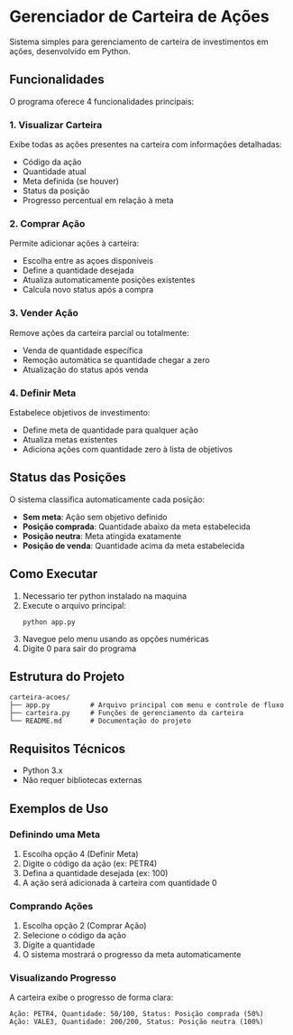# Gerenciador de Carteira de Ações

Sistema simples para gerenciamento de carteira de investimentos em ações, desenvolvido em Python.

## Funcionalidades

O programa oferece 4 funcionalidades principais:

### 1. Visualizar Carteira
Exibe todas as ações presentes na carteira com informações detalhadas:
- Código da ação
- Quantidade atual
- Meta definida (se houver)
- Status da posição
- Progresso percentual em relação à meta

### 2. Comprar Ação
Permite adicionar ações à carteira:
- Escolha entre as açoes disponíveis
- Define a quantidade desejada
- Atualiza automaticamente posições existentes
- Calcula novo status após a compra

### 3. Vender Ação
Remove ações da carteira parcial ou totalmente:
- Venda de quantidade específica
- Remoção automática se quantidade chegar a zero
- Atualização do status após venda

### 4. Definir Meta
Estabelece objetivos de investimento:
- Define meta de quantidade para qualquer ação
- Atualiza metas existentes
- Adiciona ações com quantidade zero à lista de objetivos

## Status das Posições

O sistema classifica automaticamente cada posição:

- **Sem meta**: Ação sem objetivo definido
- **Posição comprada**: Quantidade abaixo da meta estabelecida
- **Posição neutra**: Meta atingida exatamente
- **Posição de venda**: Quantidade acima da meta estabelecida

## Como Executar

1. Necessario ter python instalado na maquina
2. Execute o arquivo principal:
   ```
   python app.py
   ```
3. Navegue pelo menu usando as opções numéricas
4. Digite 0 para sair do programa

## Estrutura do Projeto

```
carteira-acoes/
├── app.py          # Arquivo principal com menu e controle de fluxo
├── carteira.py     # Funções de gerenciamento da carteira
└── README.md       # Documentação do projeto
```

## Requisitos Técnicos

- Python 3.x
- Não requer bibliotecas externas

## Exemplos de Uso

### Definindo uma Meta
1. Escolha opção 4 (Definir Meta)
2. Digite o código da ação (ex: PETR4)
3. Defina a quantidade desejada (ex: 100)
4. A ação será adicionada à carteira com quantidade 0

### Comprando Ações
1. Escolha opção 2 (Comprar Ação)
2. Selecione o código da ação
3. Digite a quantidade
4. O sistema mostrará o progresso da meta automaticamente

### Visualizando Progresso
A carteira exibe o progresso de forma clara:
```
Ação: PETR4, Quantidade: 50/100, Status: Posição comprada (50%)
Ação: VALE3, Quantidade: 200/200, Status: Posição neutra (100%)
```
